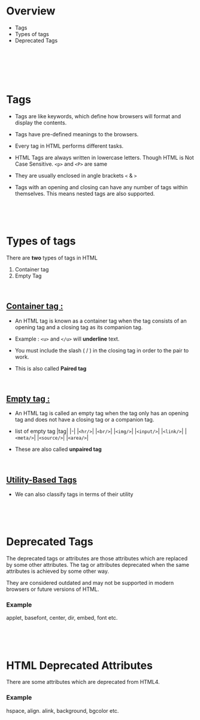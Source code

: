 # Overview

- Tags
- Types of tags
- Deprecated Tags
  
&nbsp;

&nbsp;

&nbsp;

# Tags

- Tags are like keywords, which define how browsers will format and display the contents.

- Tags have pre-defined meanings to the browsers.

- Every tag in HTML performs different tasks.

- HTML Tags are always written in lowercase letters. Though HTML is Not Case Sensitive. `<p>` and `<P>` are same

- They are usually enclosed in angle brackets `<` & `>`

- Tags with an opening and closing can have any number of tags within themselves. This means nested tags are also supported.

&nbsp;

&nbsp;

# Types of tags

There are **two** types of tags in HTML

1. Container tag
2. Empty Tag

&nbsp;

## <u>Container tag : </u>

- An HTML tag is known as a container tag when the tag consists of an opening tag and a closing tag as its companion tag.

- Example : `<u>` and `</u>` will **underline** text.

- You must include the slash ( / ) in the closing tag in order to the pair to work.

- This is also called **Paired tag**

&nbsp;

## <u>Empty tag : </u>

- An HTML tag is called an empty tag when the tag only has an opening tag and does not have a closing tag or a companion tag.

- list of empty tag
  |tag|
  |-|
  |`<hr/>`|
  |`<br/>`|
  |`<img/>`|
  |`<input/>`|
  |`<link/>`|
  |`<meta/>`|
  |`<source/>`|
  |`<area/>`|

- These are also called **unpaired tag**

&nbsp;

## <u>Utility-Based Tags</u>

- We can also classify tags in terms of their utility

<!-- - Refer [learn](../../learn.md) -->

&nbsp;

&nbsp;

# Deprecated Tags

The deprecated tags or attributes are those attributes which are replaced by some other attributes. The tag or attributes deprecated when the same attributes is achieved by some other way.

They are considered outdated and may not be supported in modern browsers or future versions of HTML.

### Example

applet, basefont, center, dir, embed, font etc.

&nbsp;

&nbsp;

# HTML Deprecated Attributes

There are some attributes which are deprecated from HTML4.

### Example

hspace, align. alink, background, bgcolor etc.
